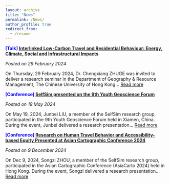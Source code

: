 ```yaml
---
layout: archive
title: "News"
permalink: /News/
author_profile: true
redirect_from:
  - /resume
---
```


**<font color=Blue>[Talk]</font> [Interlinked Low-Carbon Travel and Residential Behaviour: Energy, Climate, Social and  Infrastructural Impacts](news-1.md)**

*Posted on 29 February 2024*

On Thursday, 29 February 2024, Dr. Chengxiang ZHUGE was invited to deliver a research seminar in the Department of Geography & Resource Management, The Chinese University of Hong Kong... [Read more](news-1.md)

**<font color=Blue>[Conference]</font> [SelfSim presented on the 9th Youth Geoscience Forum](news-2.md)**

*Posted on 19 May 2024*

On May 19, 2024, Junbei LIU, a member of the SelfSim research group, participated in the 9th Youth Geoscience Forum held in Xiamen, China. During the event, Junbei delivered a research presentation... [Read more](news-2.md)

**<font color=Blue>[Conference]</font> [Research on Human Travel Behavior and Accessibility-based Equity Presented at Asian Cartographic Conference 2024](news-3.md)**

*Posted on 9 December 2024*

On Dec 9, 2024, Songzi ZHOU, a member of the SelfSim research group, participated in the Asian Cartographic Conference (AsiaCarto 2024) held in Hong Kong. During the event, Songzi delivered a research presentation... [Read more](news-3.md)
